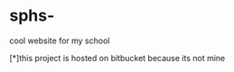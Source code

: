 sphs-
=====

cool website for my school

[*]this project is hosted on bitbucket because its not mine 
